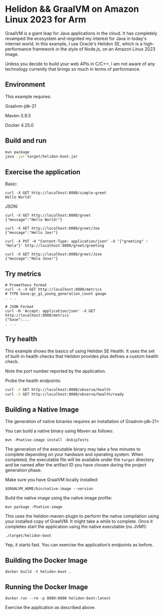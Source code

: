 # Helidon && GraalVM on Amazon Linux 2023 for Arm 

GraalVM is a giant leap for Java applications in the cloud. It has completely revamped the ecosystem and reignited my interest for Java in today's internet world. 
In this example, I use Oracle's Helidon SE, which is a high-performance framework in the style of Node.js, on an Amazon Linux 2023 image.

Unless you decide to build your web APIs in C/C++, I am not aware of any technology currently that brings so much in terms of performance.

## Environment

This example requires:

Graalvm-jdk-21

Maven-3.9.5

Docker 4.25.0

## Build and run

```bash
mvn package
java -jar target/helidon-boot.jar
```

## Exercise the application

Basic:
```
curl -X GET http://localhost:8080/simple-greet
Hello World!
```


JSON:
```
curl -X GET http://localhost:8080/greet
{"message":"Hello World!"}

curl -X GET http://localhost:8080/greet/Joe
{"message":"Hello Joe!"}

curl -X PUT -H "Content-Type: application/json" -d '{"greeting" : "Hola"}' http://localhost:8080/greet/greeting

curl -X GET http://localhost:8080/greet/Jose
{"message":"Hola Jose!"}
```

## Try metrics

```
# Prometheus Format
curl -s -X GET http://localhost:8080/metrics
# TYPE base:gc_g1_young_generation_count gauge
. . .

# JSON Format
curl -H 'Accept: application/json' -X GET http://localhost:8080/metrics
{"base":...
. . .
```

## Try health

This example shows the basics of using Helidon SE Health. It uses the
set of built-in health checks that Helidon provides plus defines a
custom health check.

Note the port number reported by the application.

Probe the health endpoints:

```bash
curl -X GET http://localhost:8080/observe/health
curl -X GET http://localhost:8080/observe/health/ready
```



## Building a Native Image

The generation of native binaries requires an installation of Graalvm-jdk-21+

You can build a native binary using Maven as follows:

```
mvn -Pnative-image install -DskipTests
```

The generation of the executable binary may take a few minutes to complete depending on
your hardware and operating system. When completed, the executable file will be available
under the `target` directory and be named after the artifact ID you have chosen during the
project generation phase.

Make sure you have GraalVM locally installed:

```
$GRAALVM_HOME/bin/native-image --version
```

Build the native image using the native image profile:

```
mvn package -Pnative-image
```

This uses the helidon-maven-plugin to perform the native compilation using your installed copy of GraalVM. It might take a while to complete.
Once it completes start the application using the native executable (no JVM!):

```
./target/helidon-boot
```

Yep, it starts fast. You can exercise the application’s endpoints as before.


## Building the Docker Image

```
docker build -t helidon-boot .
```

## Running the Docker Image

```
docker run --rm -p 8080:8080 helidon-boot:latest
```

Exercise the application as described above.
      
                                

